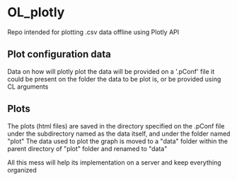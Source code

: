 # OL_plotly

Repo intended for plotting .csv data offline using Plotly API

## Plot configuration data

Data on how will plotly plot the data will be provided on a '.pConf' file
it could be present on the folder the data to be plot is, or be provided
using CL arguments

## Plots

The plots (html files) are saved in the directory specified on the .pConf file
under the subdirectory named as the data itself, and under the folder named "plot"
The data used to plot the graph is moved to a "data" folder within the parent directory
of "plot" folder and renamed to "data"

All this mess will help its implementation on a server and keep everything organized